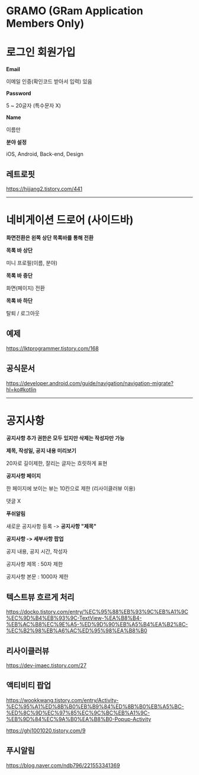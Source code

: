 # GRAMO (GRam Application Members Only)

# 로그인 회원가입

**Email**

이메일 인증(확인코드 받아서 입력) 있음

**Password**

5 ~ 20글자 (특수문자 X)

**Name**

이름만

**분야 설정**

iOS, Android, Back-end, Design





## 레트로핏

https://hijjang2.tistory.com/441



---------------------------------------------------------------------------------------------

# 네비게이션 드로어 (사이드바)

**화면전환은 왼쪽 상단 목록바를 통해 전환**

**목록 바 상단**

미니 프로필(이름, 분야)

**목록 바 중단**

화면(페이지) 전환

**목록 바 하단**

탈퇴 / 로그아웃





## 예제

https://lktprogrammer.tistory.com/168

## 공식문서

https://developer.android.com/guide/navigation/navigation-migrate?hl=ko#kotlin



-------

# 공지사항

**공지사항 추가 권한은 모두 있지만 삭제는 작성자만 가능**

**제목, 작성일, 공지 내용 미리보기**

20자로 길이제한, 잘리는 글자는 흐릿하게 표현

**공지사항 페이지**

한 페이지에 보이는 뷰는 10칸으로 제한 (리사이클러뷰 이용)

댓글 X

**푸쉬알림**

새로운 공지사항 등록 -> **공지사항 "제목"**

**공지사항 -> 세부사항 팝업**

공지 내용, 공지 시간, 작성자

공지사항 제목 : 50자 제한

공지사항 본문 : 1000자 제한





## 텍스트뷰 흐르게 처리

https://docko.tistory.com/entry/%EC%95%88%EB%93%9C%EB%A1%9C%EC%9D%B4%EB%93%9C-TextView-%EA%B8%B4-%EB%AC%B8%EC%9E%A5-%ED%9D%90%EB%A5%B4%EA%B2%8C-%EC%B2%98%EB%A6%AC%ED%95%98%EA%B8%B0

## 리사이클러뷰

https://dev-imaec.tistory.com/27

## 액티비티 팝업

https://wookkwang.tistory.com/entry/Activity-%EC%95%A1%ED%8B%B0%EB%B9%84%ED%8B%B0%EB%A5%BC-%ED%8C%9D%EC%97%85%EC%9C%BC%EB%A1%9C-%EB%9D%84%EC%9A%B0%EA%B8%B0-Popup-Activity

https://ghj1001020.tistory.com/9

## 푸시알림

https://blog.naver.com/ndb796/221553341369



​	



